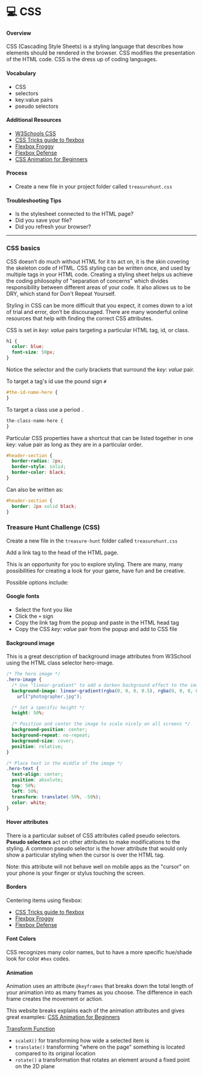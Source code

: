 # 💻 CSS

#### Overview

CSS (Cascading Style Sheets) is a styling language that describes how elements should be rendered in the browser. CSS modifies the presentation of the HTML code. CSS is the dress up of coding languages.

#### Vocabulary

- CSS
- selectors
- key:value pairs
- pseudo selectors

#### Additional Resources

- [W3Schools CSS](https://www.w3schools.com/w3css/defaulT.asp)
- [CSS Tricks guide to flexbox](https://css-tricks.com/snippets/css/a-guide-to-flexbox/)
- [Flexbox Froggy](http://flexboxfroggy.com/)
- [Flexbox Defense](http://www.flexboxdefense.com/)
- [CSS Animation for Beginners](https://thoughtbot.com/blog/css-animation-for-beginners)

#### Process

- Create a new file in your project folder called `treasurehunt.css`

#### Troubleshooting Tips

- Is the stylesheet connected to the HTML page?
- Did you save your file?
- Did you refresh your browser?

---

### CSS basics

CSS doesn’t do much without HTML for it to act on, it is the skin covering the skeleton code of HTML. CSS styling can be written once, and used by multiple tags in your HTML code. Creating a styling sheet helps us achieve the coding philosophy of "separation of concerns" which divides responsibility between different areas of your code. It also allows us to be DRY, which stand for Don't Repeat Yourself.

Styling in CSS can be more difficult that you expect, it comes down to a lot of trial and error, don’t be discouraged. There are many wonderful online resources that help with finding the correct CSS attributes.

CSS is set in _key: value_ pairs targeting a particular HTML tag, id, or class.

```css
h1 {
  color: blue;
  font-size: 50px;
}
```

Notice the selector and the curly brackets that surround the _key: value_ pair.

To target a tag's id use the pound sign `#`

```css
#the-id-name-here {
}
```

To target a class use a period `.`

```css
the-class-name-here {
}
```

Particular CSS properties have a shortcut that can be listed together in one key: value pair as long as they are in a particular order.

```css
#header-section {
  border-radius: 2px;
  border-style: solid;
  border-color: black;
}
```

Can also be written as:

```css
#header-section {
  border: 2px solid black;
}
```

### Treasure Hunt Challenge (CSS)

Create a new file in the `treasure-hunt` folder called `treasurehunt.css`

Add a link tag to the head of the HTML page.

This is an opportunity for you to explore styling. There are many, many possibilities for creating a look for your game, have fun and be creative.

Possible options include:

#### Google fonts

- Select the font you like
- Click the `+` sign
- Copy the link tag from the popup and paste in the HTML head tag
- Copy the CSS _key: value_ pair from the popup and add to CSS file

#### Background image

This is a great description of background image attributes from W3School using the HTML class selector hero-image.

```css
/* The hero image */
.hero-image {
  /* Use "linear-gradient" to add a darken background effect to the image (photographer.jpg). This will make the text easier to read */
  background-image: linear-gradient(rgba(0, 0, 0, 0.5), rgba(0, 0, 0, 0.5)),
    url("photographer.jpg");

  /* Set a specific height */
  height: 50%;

  /* Position and center the image to scale nicely on all screens */
  background-position: center;
  background-repeat: no-repeat;
  background-size: cover;
  position: relative;
}

/* Place text in the middle of the image */
.hero-text {
  text-align: center;
  position: absolute;
  top: 50%;
  left: 50%;
  transform: translate(-50%, -50%);
  color: white;
}
```

#### Hover attributes

There is a particular subset of CSS attributes called pseudo selectors. **Pseudo selectors** act on other attributes to make modifications to the styling. A common pseudo selector is the hover attribute that would only show a particular styling when the cursor is over the HTML tag.

Note: this attribute will not behave well on mobile apps as the "cursor" on your phone is your finger or stylus touching the screen.

#### Borders

Centering items using flexbox:

- [CSS Tricks guide to flexbox](https://css-tricks.com/snippets/css/a-guide-to-flexbox/)
- [Flexbox Froggy](http://flexboxfroggy.com/)
- [Flexbox Defense](http://www.flexboxdefense.com/)

#### Font Colors

CSS recognizes many color names, but to have a more specific hue/shade look for color `#hex` codes.

#### Animation

Animation uses an attribute `@keyframes` that breaks down the total length of your animation into as many frames as you choose. The difference in each frame creates the movement or action.

This website breaks explains each of the animation attributes and gives great examples: [CSS Animation for Beginners](https://thoughtbot.com/blog/css-animation-for-beginners)

[Transform Function](https://developer.mozilla.org/en-US/docs/Web/CSS/transform-function)

- `scaleX()` for transforming how wide a selected item is
- `translate()` transforming "where on the page" something is located compared to its original location
- `rotate()` a transformation that rotates an element around a fixed point on the 2D plane
